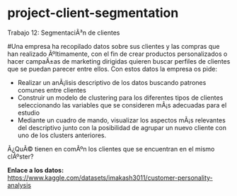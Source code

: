# project-client-segmentation

Trabajo 12: SegmentaciÃ³n de clientes

#Una empresa ha recopilado datos sobre sus clientes y las compras que han realizado Ãºltimamente, con el fin de crear productos personalizados o hacer campaÃ±as de marketing dirigidas quieren buscar perfiles de clientes que se puedan parecer entre ellos. Con estos datos la empresa os pide:

* Realizar un anÃ¡lisis descriptivo de los datos buscando patrones comunes entre clientes
* Construir un modelo de clustering para los diferentes tipos de clientes seleccionando las variables que se consideren mÃ¡s adecuadas para el estudio
* Mediante un cuadro de mando, visualizar los aspectos mÃ¡s relevantes del descriptivo junto con la posibilidad de agrupar un nuevo cliente con uno de los clusters anteriores.

Â¿QuÃ© tienen en comÃºn los clientes que se encuentran en el mismo clÃºster? 

**Enlace a los datos:** https://www.kaggle.com/datasets/imakash3011/customer-personality-analysis
